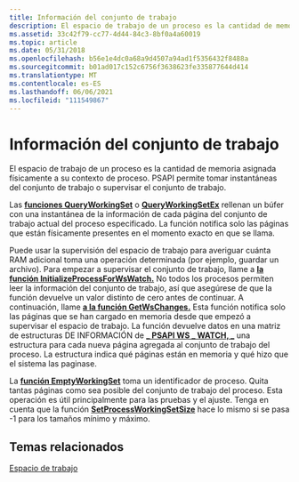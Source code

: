 ```yaml
---
title: Información del conjunto de trabajo
description: El espacio de trabajo de un proceso es la cantidad de memoria asignada físicamente a su contexto de proceso. PSAPI permite tomar instantáneas del conjunto de trabajo o supervisar el conjunto de trabajo.
ms.assetid: 33c42f79-cc77-4d44-84c3-8bf0a4a60019
ms.topic: article
ms.date: 05/31/2018
ms.openlocfilehash: b56e1e4dc0a68a9d4507a94ad1f5356432f8488a
ms.sourcegitcommit: b01ad017c152c6756f3638623fe335877644d414
ms.translationtype: MT
ms.contentlocale: es-ES
ms.lasthandoff: 06/06/2021
ms.locfileid: "111549867"
---
```

# <a name="working-set-information"></a>Información del conjunto de trabajo

El espacio de trabajo de un proceso es la cantidad de memoria asignada físicamente a su contexto de proceso. PSAPI permite tomar instantáneas del conjunto de trabajo o supervisar el conjunto de trabajo.

Las [**funciones QueryWorkingSet**](/windows/desktop/api/Psapi/nf-psapi-queryworkingset) o [**QueryWorkingSetEx**](/windows/desktop/api/Psapi/nf-psapi-queryworkingsetex) rellenan un búfer con una instantánea de la información de cada página del conjunto de trabajo actual del proceso especificado. La función notifica solo las páginas que están físicamente presentes en el momento exacto en que se llama.

Puede usar la supervisión del espacio de trabajo para averiguar cuánta RAM adicional toma una operación determinada (por ejemplo, guardar un archivo). Para empezar a supervisar el conjunto de trabajo, llame a [**la función InitializeProcessForWsWatch.**](/windows/desktop/api/Psapi/nf-psapi-initializeprocessforwswatch) No todos los procesos permiten leer la información del conjunto de trabajo, así que asegúrese de que la función devuelve un valor distinto de cero antes de continuar. A continuación, llame [**a la función GetWsChanges.**](/windows/desktop/api/Psapi/nf-psapi-getwschanges) Esta función notifica solo las páginas que se han cargado en memoria desde que empezó a supervisar el espacio de trabajo. La función devuelve datos en una matriz de estructuras DE INFORMACIÓN de [**\_ PSAPI WS \_ WATCH, \_**](/windows/desktop/api/Psapi/ns-psapi-psapi_ws_watch_information) una estructura para cada nueva página agregada al conjunto de trabajo del proceso. La estructura indica qué páginas están en memoria y qué hizo que el sistema las paginase.

La [**función EmptyWorkingSet**](/windows/desktop/api/Psapi/nf-psapi-emptyworkingset) toma un identificador de proceso. Quita tantas páginas como sea posible del conjunto de trabajo del proceso. Esta operación es útil principalmente para las pruebas y el ajuste. Tenga en cuenta que la función [**SetProcessWorkingSetSize**](/windows/desktop/api/memoryapi/nf-memoryapi-setprocessworkingsetsize) hace lo mismo si se pasa -1 para los tamaños mínimo y máximo.

## <a name="related-topics"></a>Temas relacionados

<dl> <dt>

[Espacio de trabajo](/windows/desktop/Memory/working-set)
</dt> </dl>

 

 